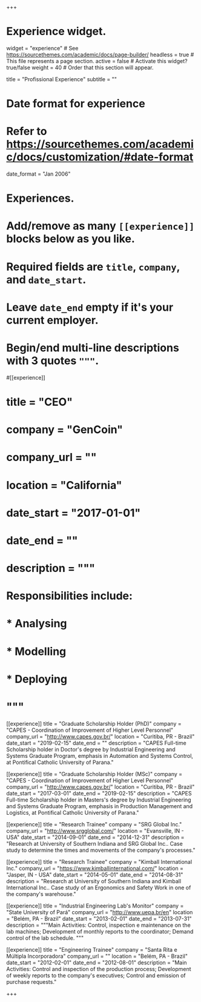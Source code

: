 +++
# Experience widget.
widget = "experience"  # See https://sourcethemes.com/academic/docs/page-builder/
headless = true  # This file represents a page section.
active = false  # Activate this widget? true/false
weight = 40  # Order that this section will appear.

title = "Profissional Experience"
subtitle = ""

# Date format for experience
#   Refer to https://sourcethemes.com/academic/docs/customization/#date-format
date_format = "Jan 2006"

# Experiences.
#   Add/remove as many `[[experience]]` blocks below as you like.
#   Required fields are `title`, `company`, and `date_start`.
#   Leave `date_end` empty if it's your current employer.
#   Begin/end multi-line descriptions with 3 quotes `"""`.
#[[experience]]
#  title = "CEO"
#  company = "GenCoin"
#  company_url = ""
#  location = "California"
#  date_start = "2017-01-01"
#  date_end = ""
#  description = """
#  Responsibilities include:
  
#  * Analysing
#  * Modelling
#  * Deploying
#  """

[[experience]]
  title = "Graduate Scholarship Holder (PhD)"
  company = "CAPES -  Coordination of Improvement of Higher Level Personnel"
  company_url = "http://www.capes.gov.br/"
  location = "Curitiba, PR - Brazil"
  date_start = "2019-02-15"
  date_end = ""
  description = "CAPES Full-time Scholarship holder in Doctor's degree by Industrial Engineering and Systems Graduate Program, emphasis in Automation and Systems Control, at Pontifical Catholic University of Parana."
 

[[experience]]
  title = "Graduate Scholarship Holder (MSc)"
  company = "CAPES -  Coordination of Improvement of Higher Level Personnel"
  company_url = "http://www.capes.gov.br/"
  location = "Curitiba, PR - Brazil"
  date_start = "2017-03-01"
  date_end = "2019-02-15"
  description = "CAPES Full-time Scholarship holder in Masters's degree by Industrial Engineering and Systems Graduate Program, emphasis in Production Management and Logistics, at Pontifical Catholic University of Parana."
  
[[experience]]
  title = "Research Trainee"
  company = "SRG Global Inc."
  company_url = "http://www.srgglobal.com/"
  location = "Evansville, IN - USA"
  date_start = "2014-09-01"
  date_end = "2014-12-31"
  description = "Research at University of Southern Indiana and SRG Global Inc.. Case study to determine the times and movements of the company's processes."
  
[[experience]]
  title = "Research Trainee"
  company = "Kimball International Inc."
  company_url = "https://www.kimballinternational.com/"
  location = "Jasper, IN - USA"
  date_start = "2014-05-01"
  date_end = "2014-08-31"
  description = "Research at University of Southern Indiana and Kimball International Inc.. Case study of an Ergonomics and Safety Work in one of the company's warehouse."

[[experience]]
  title = "Industrial Engineering Lab's Monitor"
  company = "State University of Pará"
  company_url = "http://www.uepa.br/en"
  location = "Belém, PA - Brazil"
  date_start = "2013-02-01"
  date_end = "2013-07-31"
  description = """Main Activities:
                      Control, inspection e maintenance on the lab machines;
                      Development of monthly reports to the coordinator;
                      Demand control of the lab schedule. 
  """

[[experience]]
  title = "Engineering Trainee"
  company = "Santa Rita e Múltipla Incorporadora"
  company_url = ""
  location = "Belém, PA - Brazil"
  date_start = "2012-02-01"
  date_end = "2012-08-01"
  description = "Main Activities: Control and inspection of the production process; Development of weekly reports to the company's executives; Control and emission of purchase requests."

+++

